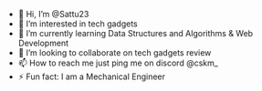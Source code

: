 - 👋 Hi, I’m @Sattu23
- 👀 I’m interested in tech gadgets
- 🌱 I’m currently learning Data Structures and Algorithms & Web Development
- 💞️ I’m looking to collaborate on tech gadgets review
- 📫 How to reach me just ping me on discord @cskm_
- ⚡ Fun fact: I am a Mechanical Engineer

<!---
Saatu23/Saatu23 is a ✨ special ✨ repository because its `README.md` (this file) appears on your GitHub profile.
You can click the Preview link to take a look at your changes.
--->
